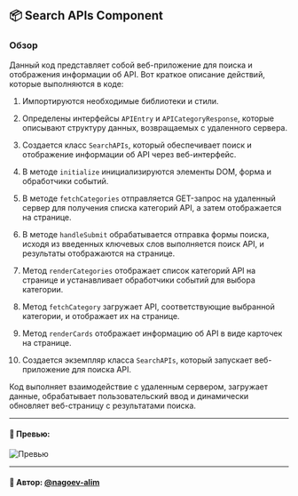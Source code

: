 ## 📦 Search APIs Component

### Обзор
Данный код представляет собой веб-приложение для поиска и отображения информации об API. Вот краткое описание действий, которые выполняются в коде:

1. Импортируются необходимые библиотеки и стили.

2. Определены интерфейсы `APIEntry` и `APICategoryResponse`, которые описывают структуру данных, возвращаемых с удаленного сервера.

3. Создается класс `SearchAPIs`, который обеспечивает поиск и отображение информации об API через веб-интерфейс.

4. В методе `initialize` инициализируются элементы DOM, форма и обработчики событий.

5. В методе `fetchCategories` отправляется GET-запрос на удаленный сервер для получения списка категорий API, а затем отображается на странице.

6. В методе `handleSubmit` обрабатывается отправка формы поиска, исходя из введенных ключевых слов выполняется поиск API, и результаты отображаются на странице.

7. Метод `renderCategories` отображает список категорий API на странице и устанавливает обработчики событий для выбора категории.

8. Метод `fetchCategory` загружает API, соответствующие выбранной категории, и отображает их на странице.

9. Метод `renderCards` отображает информацию об API в виде карточек на странице.

10. Создается экземпляр класса `SearchAPIs`, который запускает веб-приложение для поиска API.

Код выполняет взаимодействие с удаленным сервером, загружает данные, обрабатывает пользовательский ввод и динамически обновляет веб-страницу с результатами поиска.

---

#### 🌄 Превью:

![Превью](https://lh3.googleusercontent.com/drive-viewer/AITFw-y00yc_SE3flkgmeup3M6i5SGXYfD7yc5lbOk7brReXin4noldSvsGiQmC1DI9uDC_TdlCF-nnged8uvwrVL6GFYh8Aqw=s1600)


-----

#### 🙌 Автор: [@nagoev-alim](https://github.com/nagoev-alim)

